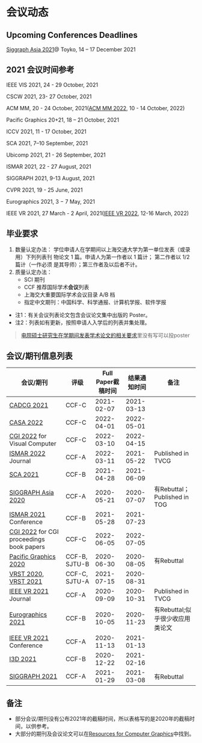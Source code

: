 # 会议动态

## Upcoming Conferences Deadlines

[Siggraph Asia 2021][1]@ Toyko, 14 – 17 December 2021


## 2021 会议时间参考

IEEE VIS 2021, 24 - 29 October, 2021

CSCW 2021, 23- 27 October, 2021

ACM MM, 20 - 24 October, 2021([ACM MM 2022][2], 10 - 14 October, 2022)

Pacific Graphics 20+21, 18 – 21 October, 2021

ICCV 2021, 11 - 17 October, 2021

SCA 2021, 7–10 September, 2021

Ubicomp 2021, 21 - 26 September, 2021

ISMAR 2021, 22 - 27 August, 2021

SIGGRAPH 2021, 9-13  August, 2021

CVPR 2021, 19 - 25 June, 2021

Eurographics 2021, 3 − 7 May, 2021

IEEE VR 2021, 27 March - 2 April, 2021([IEEE VR 2022][3], 12-16 March, 2022)

## 毕业要求

1. 数量认定办法： 学位申请人在学期间以上海交通大学为第一单位发表（或录用）下列列表刊 物论文 1 篇。申请人为第一作者以 1 篇计； 第二作者以 1/2 篇计（一作必须 是其导师）；第三作者及以后者不计。
2. 质量认定办法：
   - SCI 期刊
   - CCF 推荐国际学术**会议**列表
   - 上海交大重要国际学术会议目录 A/B 档
   - 指定中文期刊：中国科学、科学通报、计算机学报、软件学报


* 注1：有关会议列表论文包含会议论文集中出版的 Poster。
* 注2：列表如有更新，按照申请人入学后的列表并集处理。

> [电院硕士研究生在学期间发表学术论文的相关要求](http://yjwb.seiee.sjtu.edu.cn/yjwb/info/15540.htm)里没有写可以投poster

## 会议/期刊信息列表

| 会议/期刊                                                    | 评级          | Full Paper截稿时间 | 结果通知时间 | 备注                          |
| ------------------------------------------------------------ | ------------- | ------------------ | ------------ | ----------------------------- |
| [CADCG 2021](http://cadcg2021.icrp.xjtu.edu.cn/) | CCF-C | 2021-02-07 | 2021-03-13 | |
| [CASA 2022](http://www.casa2022.org/cfp.html) | CCF-C | 2022-04-01 | 2022-05-01 | |
| [CGI 2022](http://www.cgs-network.org/cgi22/) for Visual Computer | CCF-C | 2022-03-10 | 2022-04-15 | |
| [ISMAR 2022](https://ismar2022.org/call-for-journal-papers/) Journal   | CCF-A         | 2022-03-11         | 2021-05-22   | Published in TVCG             |
| [SCA 2021](https://computeranimation.org/)                   | CCF-B         | 2021-04-28       | 2021-06-09     |                               |
| [SIGGRAPH Asia 2020](https://sa2020.siggraph.org/en/submissions/technical-papers) | CCF-A         | 2020-05-21         | 2020-07-07   | 有Rebuttal； Published in TOG |
| [ISMAR 2021](https://ismar21.org/call-for-papers/) Conference | CCF-B         | 2021-05-28         | 2021-07-23   |                               |
| [CGI 2022](http://www.cgs-network.org/cgi22/) for CGI proceedings book papers | CCF-C | 2022-06-05 | 2022-07-05 | |
| [Pacific Graphics 2020](https://pg2020.org/)                 | CCF-B, SJTU-B | 2020-06-30         | 2020-08-05   | 有Rebuttal                    |
| [VRST 2020](https://vrst.acm.org/vrst2020/?page_id=20), [VRST 2021](https://vrst.acm.org/vrst2021/)       | CCF-C, SJTU-A | 2021-07-15         | 2020-08-31   |                               |
| [IEEE VR 2021](http://ieeevr.org/2021/contribute/) Journal   | CCF-A         | 2020-09-09         | 2020-10-31   | Published in TVCG             |
| [Eurographics 2021](https://conferences.eg.org/eg2021/for-submitters/important-dates/) | CCF-B         | 2020-10-05         | 2020-11-23   | 有Rebuttal;似乎很少收应用类论文                    |
| [IEEE VR 2021](http://ieeevr.org/2021/contribute/conference-papers/) Conference | CCF-A         | 2020-11-13         | 2021-01-13   |                               |
| [I3D 2021](http://i3dsymposium.github.io/2021/index.html)    | CCF-B         | 2020-12-22         | 2021-02-16   |                               |
| [SIGGRAPH 2021](https://s2021.siggraph.org/program/technical-papers/) | CCF-A         | 2021-01-29         | 2021-03-08   | 有Rebuttal                    |

## 备注

* 部分会议/期刊没有公布2021年的截稿时间，所以表格写的是2020年的截稿时间，以供参考。
* 大部分的期刊及会议论文可以在[Resources for Computer Graphics](https://kesen.realtimerendering.com/)中找到。

[1]: https://sa2021.siggraph.org/en/

[2]: https://2022.acmmm.org/

[3]: https://ieeevr.org/2022/contribute/
